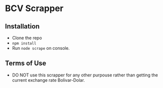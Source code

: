 # BCV Scrapper

## Installation
- Clone the repo
- `npm install`
- Run `node scrape` on console.

## Terms of Use
- DO NOT use this scrapper for any other purpouse rather than getting the current exchange rate Bolivar-Dolar.


